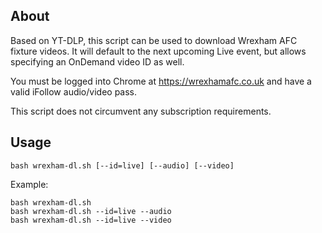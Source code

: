 About
-----
Based on YT-DLP, this script can be used to download Wrexham AFC fixture videos. It will default to the next upcoming Live event, but allows specifying an OnDemand video ID as well.

You must be logged into Chrome at https://wrexhamafc.co.uk and have a valid iFollow audio/video pass.

This script does not circumvent any subscription requirements. 

Usage
-----
```
bash wrexham-dl.sh [--id=live] [--audio] [--video]
```

Example:
```
bash wrexham-dl.sh
bash wrexham-dl.sh --id=live --audio
bash wrexham-dl.sh --id=live --video
```